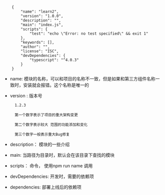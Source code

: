         {
            "name": "learn2", 
            "version": "1.0.0",
            "description": "",
            "main": "index.js",
            "scripts": {
                "test": "echo \"Error: no test specified\" && exit 1"
            },
            "keywords": [],
            "author": "",
            "license": "ISC",
            "devDependencies": {
                "typescript": "^4.0.3"
            }
        }

+ name: 模块的名称，可以和项目的名称不一致，但是如果和第三方组件名称一致时，安装就会报错。这个名称是唯一的

+ version : 版本号

        1.2.3

        第一个数字表示了项目的重大架构变更

        第二个数字表示较大 范围的功能添加和变化

        第三个数字一般表示重大Bug修复

+ description： 模块的一些介绍

+ main: 当路径为目录时，默认会在该目录下查找的模块

+ scripts： 命令， 使用npm run name 调用

+ devDependencies: 开发时，需要的依赖项

+ dependencies: 部署上线后的依赖项